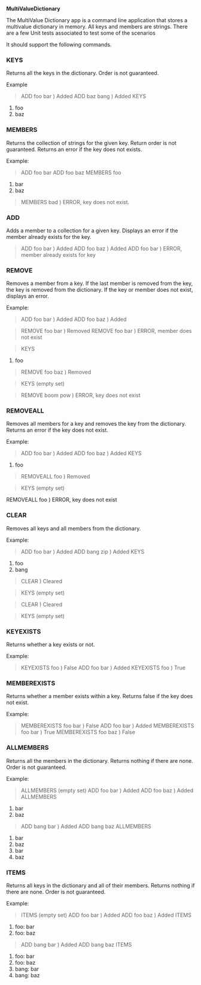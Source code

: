 **MultiValueDictionary**

The MultiValue Dictionary app is a command line application that stores a multivalue dictionary in memory.  All keys and members are strings.
There are a few Unit tests associated to test some of the scenarios 

It should support the following commands.

### KEYS
Returns all the keys in the dictionary.  Order is not guaranteed.

Example
> ADD foo bar
) Added
> ADD baz bang
) Added
> KEYS
1) foo
2) baz


### MEMBERS
Returns the collection of strings for the given key.  Return order is not guaranteed.  Returns an error if the key does not exists.

Example:

> ADD foo bar
> ADD foo baz
> MEMBERS foo
1) bar
2) baz

> MEMBERS bad
) ERROR, key does not exist.


### ADD
Adds a member to a collection for a given key. Displays an error if the member already exists for the key.

> ADD foo bar
) Added
> ADD foo baz
) Added
> ADD foo bar
) ERROR, member already exists for key


### REMOVE
Removes a member from a key.  If the last member is removed from the key, the key is removed from the dictionary. If the key or member does not exist, displays an error.

Example:

> ADD foo bar
) Added
> ADD foo baz
) Added

> REMOVE foo bar
) Removed
> REMOVE foo bar
) ERROR, member does not exist

> KEYS
1) foo

> REMOVE foo baz
) Removed

> KEYS
(empty set)

> REMOVE boom pow
) ERROR, key does not exist


### REMOVEALL
Removes all members for a key and removes the key from the dictionary. Returns an error if the key does not exist.

Example:

> ADD foo bar
) Added
> ADD foo baz
) Added
> KEYS
1) foo

> REMOVEALL foo
) Removed

> KEYS
(empty set)

REMOVEALL foo
) ERROR, key does not exist


### CLEAR
Removes all keys and all members from the dictionary.

Example:

> ADD foo bar
) Added
> ADD bang zip
) Added
> KEYS
1) foo
2) bang

> CLEAR
) Cleared

> KEYS
(empty set)

> CLEAR
) Cleared

> KEYS
(empty set)


### KEYEXISTS
Returns whether a key exists or not.

Example:
> KEYEXISTS foo
) False
> ADD foo bar
) Added
> KEYEXISTS foo
) True


### MEMBEREXISTS
Returns whether a member exists within a key.  Returns false if the key does not exist.

Example:

> MEMBEREXISTS foo bar
) False
> ADD foo bar
) Added
> MEMBEREXISTS foo bar
) True
> MEMBEREXISTS foo baz
) False


### ALLMEMBERS
Returns all the members in the dictionary.  Returns nothing if there are none. Order is not guaranteed.

Example:
> ALLMEMBERS
(empty set)
> ADD foo bar
) Added
> ADD foo baz
) Added
> ALLMEMBERS
1) bar
2) baz
> ADD bang bar
) Added
> ADD bang baz
> ALLMEMBERS
1) bar
2) baz
3) bar
4) baz

### ITEMS
Returns all keys in the dictionary and all of their members.  Returns nothing if there are none.  Order is not guaranteed.

Example:
> ITEMS
(empty set)
> ADD foo bar
) Added
> ADD foo baz
) Added
> ITEMS
1) foo: bar
2) foo: baz
> ADD bang bar
) Added
> ADD bang baz
> ITEMS
1) foo: bar
2) foo: baz
3) bang: bar
4) bang: baz
